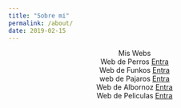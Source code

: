 ```yaml
---
title: "Sobre mi"
permalink: /about/
date: 2019-02-15
---
```


<center>Mis Webs</center>

<center> Web de Perros
<a href="https://www.crucesdeperros.org" target="_blank">Entra</a></center>

<center> Web de Funkos
<a href="https://www.funkoplanet.com" target="_blank">Entra</a> </center>

<center> web de Pajaros
<a href="https://www.pajaros.pro" target="_blank">Entra</a> </center>

<center> Web de Albornoz
<a href="https://www.albornoz.net" target="_blank">Entra</a> </center>

<center> Web de Peliculas
<a href="https://pelisinfo.com" target="_blank">Entra</a> </center>
